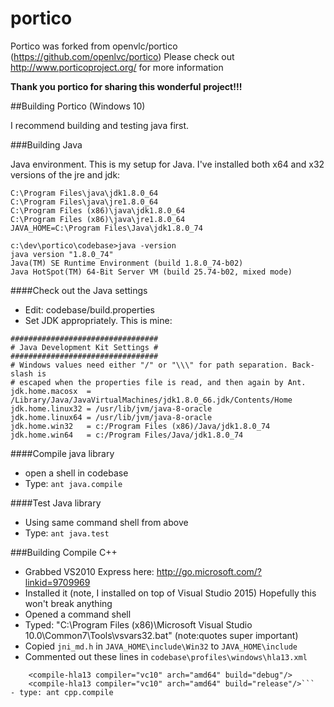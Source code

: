 # portico
Portico was forked from openvlc/portico (https://github.com/openlvc/portico)
Please check out http://www.porticoproject.org/ for more information

**Thank you portico for sharing this wonderful project!!!**

##Building Portico (Windows 10)

I recommend building and testing java first.

###Building Java

Java environment.  This is my setup for Java.  I've installed both x64 and x32 versions of the jre and jdk:

```
C:\Program Files\java\jdk1.8.0_64
C:\Program Files\java\jre1.8.0_64
C:\Program Files (x86)\java\jdk1.8.0_64
C:\Program Files (x86)\java\jre1.8.0_64
JAVA_HOME=C:\Program Files\Java\jdk1.8.0_74

c:\dev\portico\codebase>java -version
java version "1.8.0_74"
Java(TM) SE Runtime Environment (build 1.8.0_74-b02)
Java HotSpot(TM) 64-Bit Server VM (build 25.74-b02, mixed mode)

```

####Check out the Java settings
- Edit:  codebase/build.properties
- Set JDK appropriately.  This is mine:

```
#################################
# Java Development Kit Settings #
#################################
# Windows values need either "/" or "\\\" for path separation. Back-slash is
# escaped when the properties file is read, and then again by Ant.
jdk.home.macosx  = /Library/Java/JavaVirtualMachines/jdk1.8.0_66.jdk/Contents/Home
jdk.home.linux32 = /usr/lib/jvm/java-8-oracle
jdk.home.linux64 = /usr/lib/jvm/java-8-oracle
jdk.home.win32   = c:/Program Files (x86)/Java/jdk1.8.0_74
jdk.home.win64   = c:/Program Files/Java/jdk1.8.0_74
```

####Compile java library
- open a shell in codebase
- Type: `ant java.compile`

####Test Java library
- Using same command shell from above
- Type: `ant java.test`

###Building Compile C++

- Grabbed VS2010 Express here: http://go.microsoft.com/?linkid=9709969
- Installed it (note, I installed on top of Visual Studio 2015) Hopefully this won't break anything
- Opened a command shell
- Typed: "C:\Program Files (x86)\Microsoft Visual Studio 10.0\Common7\Tools\vsvars32.bat"  (note:quotes super important)
- Copied `jni_md.h` in `JAVA_HOME\include\Win32` to `JAVA_HOME\include`
- Commented out these lines in `codebase\profiles\windows\hla13.xml`
```
	<compile-hla13 compiler="vc10" arch="amd64" build="debug"/> 
	<compile-hla13 compiler="vc10" arch="amd64" build="release"/>```
- type: ant cpp.compile

